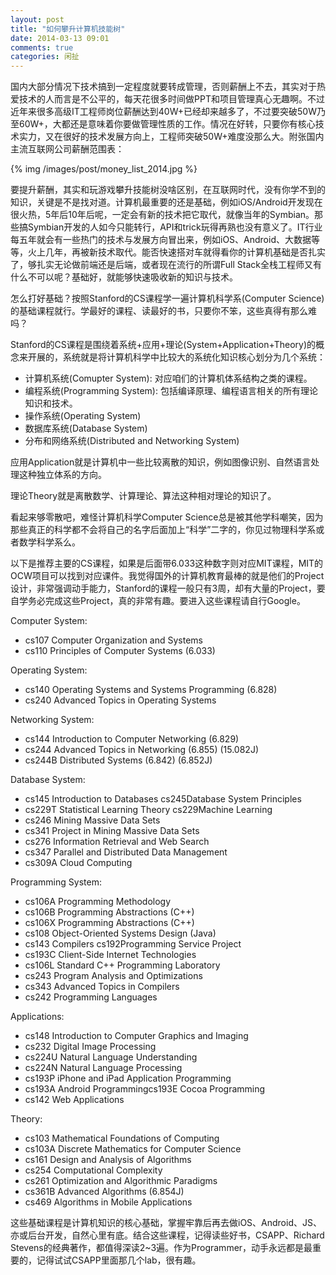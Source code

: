 ```yaml
---
layout: post
title: "如何攀升计算机技能树"
date: 2014-03-13 09:01
comments: true
categories: 闲扯
---
```



国内大部分情况下技术搞到一定程度就要转成管理，否则薪酬上不去，其实对于热爱技术的人而言是不公平的，每天花很多时间做PPT和项目管理真心无趣啊。不过近年来很多高级IT工程师岗位薪酬达到40W+已经却来越多了，不过要突破50W乃至60W+，大都还是意味着你要做管理性质的工作。情况在好转，只要你有核心技术实力，又在很好的技术发展方向上，工程师突破50W+难度没那么大。附张国内主流互联网公司薪酬范围表：

<!--more-->

{% img /images/post/money_list_2014.jpg %}

要提升薪酬，其实和玩游戏攀升技能树没啥区别，在互联网时代，没有你学不到的知识，关键是不是找对道。计算机最重要的还是基础，例如iOS/Android开发现在很火热，5年后10年后呢，一定会有新的技术把它取代，就像当年的Symbian。那些搞Symbian开发的人如今只能转行，API和trick玩得再熟也没有意义了。IT行业每五年就会有一些热门的技术与发展方向冒出来，例如iOS、Android、大数据等等，火上几年，再被新技术取代。能否快速搭对车就得看你的计算机基础是否扎实了，够扎实无论做前端还是后端，或者现在流行的所谓Full Stack全栈工程师又有什么不可以呢？基础好，就能够快速吸收新的知识与技术。

怎么打好基础？按照Stanford的CS课程学一遍计算机科学系(Computer Science)的基础课程就行。学最好的课程、读最好的书，只要你不笨，这些真得有那么难吗？

Stanford的CS课程是围绕着系统+应用+理论(System+Application+Theory)的概念来开展的，系统就是将计算机科学中比较大的系统化知识核心划分为几个系统：

* 计算机系统(Comupter System): 对应咱们的计算机体系结构之类的课程。
* 编程系统(Programming System): 包括编译原理、编程语言相关的所有理论知识和技术。
* 操作系统(Operating System)
* 数据库系统(Database System)
* 分布和网络系统(Distributed and Networking System)

应用Application就是计算机中一些比较离散的知识，例如图像识别、自然语言处理这种独立体系的方向。

理论Theory就是离散数学、计算理论、算法这种相对理论的知识了。

看起来够零散吧，难怪计算机科学Computer Science总是被其他学科嘲笑，因为那些真正的科学都不会将自己的名字后面加上“科学”二字的，你见过物理科学系或者数学科学系么。

以下是推荐主要的CS课程，如果是后面带6.033这种数字则对应MIT课程，MIT的OCW项目可以找到对应课件。我觉得国外的计算机教育最棒的就是他们的Project设计，非常强调动手能力，Stanford的课程一般只有3周，却有大量的Project，要自学务必完成这些Project，真的非常有趣。要进入这些课程请自行Google。

Computer System:

* cs107 Computer Organization and Systems 
* cs110 Principles of Computer Systems  (6.033)

Operating System:

* cs140 Operating Systems and Systems Programming (6.828)
* cs240 Advanced Topics in Operating Systems 


Networking System:

* cs144 Introduction to Computer Networking (6.829)
* cs244 Advanced Topics in Networking (6.855) (15.082J)
* cs244B Distributed Systems (6.842) (6.852J)


Database System:

* cs145 Introduction to Databases cs245Database System Principles 
* cs229T Statistical Learning Theory cs229Machine Learning 
* cs246 Mining Massive Data Sets 
* cs341 Project in Mining Massive Data Sets 
* cs276 Information Retrieval and Web Search 
* cs347 Parallel and Distributed Data Management 
* cs309A Cloud Computing 


Programming System:

* cs106A Programming Methodology 
* cs106B Programming Abstractions (C++)  
* cs106X Programming Abstractions (C++) 
* cs108 Object-Oriented Systems Design (Java)
* cs143 Compilers cs192Programming Service Project 
* cs193C Client-Side Internet Technologies 
* cs106L Standard C++ Programming Laboratory 
* cs243 Program Analysis and Optimizations 
* cs343 Advanced Topics in Compilers
* cs242 Programming Languages

Applications:

* cs148 Introduction to Computer Graphics and Imaging 
* cs232 Digital Image Processing 
* cs224U Natural Language Understanding 
* cs224N Natural Language Processing 
* cs193P iPhone and iPad Application Programming 
* cs193A Android Programmingcs193E Cocoa Programming
* cs142 Web Applications 


Theory:

* cs103 Mathematical Foundations of Computing
* cs103A Discrete Mathematics for Computer Science
* cs161 Design and Analysis of Algorithms
* cs254 Computational Complexity 
* cs261 Optimization and Algorithmic Paradigms 
* cs361B Advanced Algorithms (6.854J)
* cs469 Algorithms in Mobile Applications 


这些基础课程是计算机知识的核心基础，掌握牢靠后再去做iOS、Android、JS、亦或后台开发，自然心里有底。结合这些课程，记得读些好书，CSAPP、Richard Stevens的经典著作，都值得深读2~3遍。作为Programmer，动手永远都是最重要的，记得试试CSAPP里面那几个lab，很有趣。



